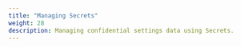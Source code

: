 ```yaml
---
title: "Managing Secrets"
weight: 28
description: Managing confidential settings data using Secrets.
---
```


